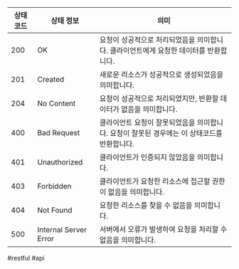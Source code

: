 |상태코드|상태 정보|의미|
|---|---|---|
|200|OK|요청이 성공적으로 처리되었음을 의미합니다. 클라이언트에게 요청한 데이터를 반환합니다.|
|201|Created|새로운 리소스가 성공적으로 생성되었음을 의미합니다.|
|204|No Content|요청이 성공적으로 처리되었지만, 반환할 데이터가 없음을 의미합니다.|
|400|Bad Request|클라이언트 요청이 잘못되었음을 의미합니다. 요청이 잘못된 경우에는 이 상태코드를 반환합니다.|
|401|Unauthorized|클라이언트가 인증되지 않았음을 의미합니다.|
|403|Forbidden|클라이언트가 요청한 리소스에 접근할 권한이 없음을 의미합니다.|
|404|Not Found|요청한 리소스를 찾을 수 없음을 의미합니다.|
|500|Internal Server Error|서버에서 오류가 발생하여 요청을 처리할 수 없음을 의미합니다.|

#restful #api